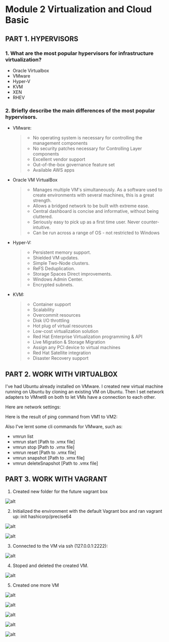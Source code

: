 # Module 2 Virtualization and Cloud Basic 

## PART 1. HYPERVISORS 
### 1.  What are the most popular hypervisors for infrastructure virtualization? 
- Oracle Virtualbox
- VMware
- Hyper-V
- KVM
- XEN
- RHEV
### 2.  Briefly describe the main differences of the most popular hypervisors. 

- VMware:
    > +  No operating system is necessary for controlling the management components
    > + No security patches necessary for Controlling Layer components
    > + Excellent vendor support
    > + Out-of-the-box governance feature set
    > + Available AWS apps
    
-  Oracle VM VirtualBox
    > + Manages multiple VM's simultaneously. As a software used to create environments with several machines, this is a great strength.
    > + Allows a bridged network to be built with extreme ease.
    > + Central dashboard is concise and informative, without being cluttered.
    > + Seriously easy to pick up as a first time user. Never counter-intuitive.
    > + Can be run across a range of OS - not restricted to Windows
    
-  Hyper-V:

   > + Persistent memory support.
   > + Shielded VM updates.
   > + Simple Two-Node clusters.
   > + ReFS Deduplication.
   > + Storage Spaces Direct improvements.
   > + Windows Admin Center.
   > + Encrypted subnets.

-  KVM:

    > +  Container support
    > +  Scalability
    > +  Overcommit resources
    > +  Disk I/O throttling
    > +  Hot plug of virtual resources
    > +  Low-cost virtualization solution
    > +  Red Hat Enterprise Virtualization programming & API
    > +  Live Migration & Storage Migration
    > +  Assign any PCI device to virtual machines
    > +  Red Hat Satellite integration
    > +  Disaster Recovery support
  
## PART 2. WORK WITH VIRTUALBOX 

I've had Ubuntu already installed on VMware. I created new virtual machine running on Ubuntu by cloning an existing VM on Ubuntu.
Then I set network adapters to VMnet8 on both to let VMs have a connection to each other. 

Here are network settings:

Here is the result of ping command from VM1 to VM2:

Also I've lernt some cli commands for VMware, such as:
- vmrun list
- vmrun start [Path to .vmx file]
- vmrun stop [Path to .vmx file]
- vmrun reset [Path to .vmx file]
- vmrun snapshot [Path to .vmx file]
- vmrun deleteSnapshot [Path to .vmx file]

## PART 3. WORK WITH VAGRANT 

1. Created new folder for the future vagrant box

![alt](https://github.com/Balroggggg/-DevOps_online_Kyiv_2020Q42021Q1/tree/master/m2/task2.1/screenshots/newDir.jpg)

2. Initialized  the  environment  with  the  default  Vagrant  box and ran vagrant up: 
      init hashicorp/precise64
      
![alt](https://github.com/Balroggggg/-DevOps_online_Kyiv_2020Q42021Q1/tree/master/m2/task2.1/screenshots/startUpVM.jpg)

![alt](https://github.com/Balroggggg/-DevOps_online_Kyiv_2020Q42021Q1/tree/master/m2/task2.1/screenshots/statusVM.jpg)

3. Connected to the VM via ssh (127.0.0.1:2222):

![alt](https://github.com/Balroggggg/-DevOps_online_Kyiv_2020Q42021Q1/tree/master/m2/task2.1/screenshots/sshVM.jpg)

4. Stoped and deleted the created VM.

![alt](https://github.com/Balroggggg/-DevOps_online_Kyiv_2020Q42021Q1/tree/master/m2/task2.1/screenshots/stop&deleteVM.jpg)

5. Created one more VM 

![alt](https://github.com/Balroggggg/-DevOps_online_Kyiv_2020Q42021Q1/tree/master/m2/task2.1/screenshots/initNewVM.jpg)

![alt](https://github.com/Balroggggg/-DevOps_online_Kyiv_2020Q42021Q1/tree/master/m2/task2.1/screenshots/startUpNewVM.jpg)

![alt](https://github.com/Balroggggg/-DevOps_online_Kyiv_2020Q42021Q1/tree/master/m2/task2.1/screenshots/sshNewVM.jpg)

![alt](https://github.com/Balroggggg/-DevOps_online_Kyiv_2020Q42021Q1/tree/master/m2/task2.1/screenshots/sshDateNewVM.jpg)

![alt](https://github.com/Balroggggg/-DevOps_online_Kyiv_2020Q42021Q1/tree/master/m2/task2.1/screenshots/stop&destroyNewVM.jpg)
